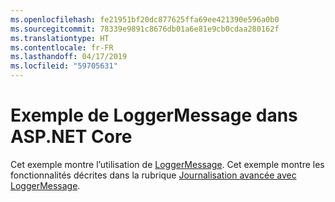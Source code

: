 ```yaml
---
ms.openlocfilehash: fe21951bf20dc877625ffa69ee421390e596a0b0
ms.sourcegitcommit: 78339e9891c8676db01a6e81e9cb0cdaa280162f
ms.translationtype: HT
ms.contentlocale: fr-FR
ms.lasthandoff: 04/17/2019
ms.locfileid: "59705631"
---
```

# <a name="aspnet-core-loggermessage-sample"></a>Exemple de LoggerMessage dans ASP.NET Core

Cet exemple montre l’utilisation de [LoggerMessage](https://docs.microsoft.com/dotnet/api/microsoft.extensions.logging.loggermessage). Cet exemple montre les fonctionnalités décrites dans la rubrique [Journalisation avancée avec LoggerMessage](https://docs.microsoft.com/aspnet/core/fundamentals/logging/loggermessage).

